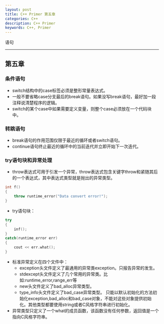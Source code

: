 ```yaml
---
layout: post
title: C++ Primer 第五章
categories: C++
description: C++ Primer
keywords: C++, Primer
---
```


语句

---

## 第五章

### 条件语句
- switch结构中的case标签必须是整形常量表达式。
- 一般不要省略case分支最后的break语句。如果没写break语句，最好加一段注释说清楚程序的逻辑。
- switch的某个case中如果需要定义变量，则整个case必须放在一个代码块中。

### 转跳语句
- break语句的作用范围仅限于最近的循环或者switch语句。
- continue语句终止最近的循环中的当前迭代并立即开始下一次迭代。

### try语句块和异常处理
- throw表达式可用于引发一个异常，throw表达式包含关键字throw和紧随其后的一个表达式，其中表达式类型就是抛出的异常类型。
```c++
int f()
{
    throw runtime_error("Data convert error!");
}
```
- try语句块：
```c++
try
{
    inf();
}
catch(runtime_error err)
{
    cout << err.what();
}
```

- 标准异常定义在四个文件中：
   - exception头文件定义了最通用的异常类exception。只报告异常的发生。
   - stdexcept头文件定义了几个常用的异常类。比如:runtime_error,range_err等
   - new头文件定义了bad_alloc异常类型。
   - type_info头文件定义了bad_case异常类型。
只能以默认初始化的方法初始化exception,bad_alloc和bad_case对象，不能对这些对象提供初始化。其他类型都要使用string或者C风格字符串进行初始化。
- 异常类型只定义了一个what的成员函数，该函数没有任何参数，返回值是一个指向C风格字符串。


